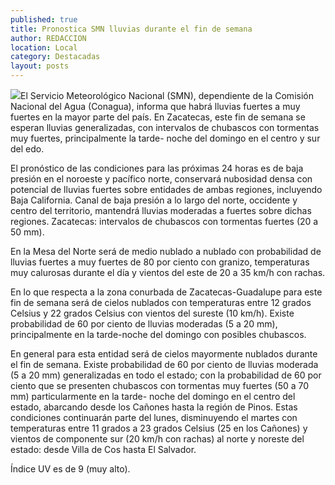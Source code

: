 ```yaml
---
published: true
title: Pronostica SMN lluvias durante el fin de semana
author: REDACCION
location: Local
category: Destacadas
layout: posts
---
```


![](http://i.imgur.com/AF1Hrk2m.jpg)El Servicio Meteorológico Nacional (SMN), dependiente de la Comisión Nacional del Agua (Conagua), informa que habrá  lluvias fuertes a muy fuertes en la mayor parte del  país. En Zacatecas, este fin de semana se esperan lluvias generalizadas, con intervalos de chubascos con tormentas muy fuertes, principalmente la tarde- noche del domingo en el centro y sur del edo.

El pronóstico de las condiciones para las próximas 24 horas es de baja presión en el noroeste y pacífico norte, conservará nubosidad densa con potencial de lluvias fuertes sobre entidades de ambas regiones, incluyendo Baja California. Canal de baja presión a lo largo del norte, occidente y centro del territorio, mantendrá lluvias moderadas a fuertes sobre dichas regiones. Zacatecas: intervalos de chubascos con tormentas fuertes (20 a 50 mm).  

En la Mesa del Norte será de medio nublado a nublado con probabilidad de lluvias fuertes a muy fuertes de 80 por ciento con granizo, temperaturas muy calurosas durante el día y vientos del este de 20 a 35 km/h con rachas.

En lo que respecta a la zona conurbada de Zacatecas-Guadalupe para este fin de semana será de cielos nublados con temperaturas entre 12 grados Celsius y 22 grados Celsius con vientos del sureste (10 km/h). Existe probabilidad de 60 por ciento de lluvias moderadas (5 a 20 mm), principalmente en la tarde-noche del domingo con posibles chubascos. 

En general para esta entidad será de cielos mayormente nublados durante el fin de semana. Existe probabilidad de 60 por ciento de lluvias moderada (5 a 20 mm) generalizadas en todo el estado; con la  probabilidad de 60 por ciento que se presenten chubascos con tormentas muy fuertes (50 a 70 mm) particularmente en la tarde- noche del domingo en el centro del estado, abarcando desde los Cañones hasta la región de Pinos.  Estas condiciones continuarán parte del lunes, disminuyendo el martes con temperaturas entre 11 grados a 23 grados Celsius (25 en los Cañones) y vientos de componente sur (20 km/h con rachas) al norte y noreste del estado:  desde Villa de Cos hasta El Salvador. 

Índice UV  es de  9 (muy alto). 

